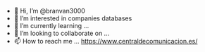 - 👋 Hi, I’m @branvan3000
- 👀 I’m interested in companies databases
- 🌱 I’m currently learning ...
- 💞️ I’m looking to collaborate on ...
- 📫 How to reach me ... 
https://www.centraldecomunicacion.es/

<!---
branvan3000/branvan3000 is a ✨ special ✨ repository because its `README.md` (this file) appears on your GitHub profile.
You can click the Preview link to take a look at your changes.
--->
